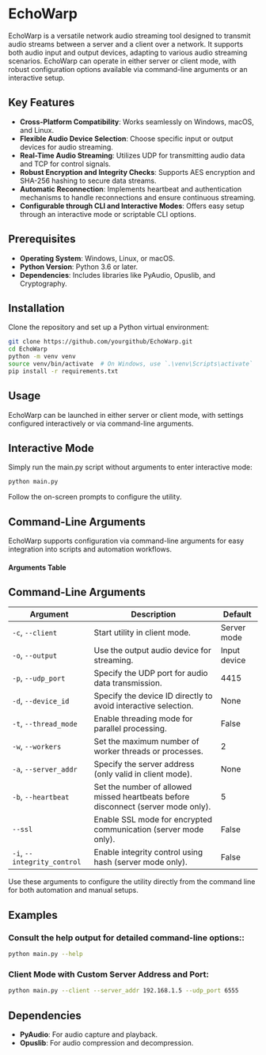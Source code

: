 # EchoWarp

EchoWarp is a versatile network audio streaming tool designed to transmit audio streams between a server and a client over a network. It supports both audio input and output devices, adapting to various audio streaming scenarios. EchoWarp can operate in either server or client mode, with robust configuration options available via command-line arguments or an interactive setup.

## Key Features

- **Cross-Platform Compatibility**: Works seamlessly on Windows, macOS, and Linux.
- **Flexible Audio Device Selection**: Choose specific input or output devices for audio streaming.
- **Real-Time Audio Streaming**: Utilizes UDP for transmitting audio data and TCP for control signals.
- **Robust Encryption and Integrity Checks**: Supports AES encryption and SHA-256 hashing to secure data streams.
- **Automatic Reconnection**: Implements heartbeat and authentication mechanisms to handle reconnections and ensure continuous streaming.
- **Configurable through CLI and Interactive Modes**: Offers easy setup through an interactive mode or scriptable CLI options.

## Prerequisites

- **Operating System**: Windows, Linux, or macOS.
- **Python Version**: Python 3.6 or later.
- **Dependencies**: Includes libraries like PyAudio, Opuslib, and Cryptography.

## Installation

Clone the repository and set up a Python virtual environment:

```bash
git clone https://github.com/yourgithub/EchoWarp.git
cd EchoWarp
python -m venv venv
source venv/bin/activate  # On Windows, use `.\venv\Scripts\activate`
pip install -r requirements.txt
```

## Usage

EchoWarp can be launched in either server or client mode, with settings configured interactively or via command-line
arguments.

## Interactive Mode

Simply run the main.py script without arguments to enter interactive mode:

```bash
python main.py
```

Follow the on-screen prompts to configure the utility.

## Command-Line Arguments

EchoWarp supports configuration via command-line arguments for easy integration into scripts and automation workflows.

#### Arguments Table

## Command-Line Arguments

| Argument        | Description                                                                                   | Default     |
|-----------------|-----------------------------------------------------------------------------------------------|-------------|
| `-c`, `--client`| Start utility in client mode.                                                                 | Server mode |
| `-o`, `--output`| Use the output audio device for streaming.                                                    | Input device|
| `-p`, `--udp_port`| Specify the UDP port for audio data transmission.                                             | 4415        |
| `-d`, `--device_id`| Specify the device ID directly to avoid interactive selection.                               | None        |
| `-t`, `--thread_mode`| Enable threading mode for parallel processing.                                               | False       |
| `-w`, `--workers`| Set the maximum number of worker threads or processes.                                        | 2           |
| `-a`, `--server_addr`| Specify the server address (only valid in client mode).                                       | None        |
| `-b`, `--heartbeat`| Set the number of allowed missed heartbeats before disconnect (server mode only).             | 5           |
| `--ssl`| Enable SSL mode for encrypted communication (server mode only).                               | False       |
| `-i`, `--integrity_control`| Enable integrity control using hash (server mode only).                                       | False       |

Use these arguments to configure the utility directly from the command line for both automation and manual setups.


## Examples

### Consult the help output for detailed command-line options::

```bash
python main.py --help
```

### Client Mode with Custom Server Address and Port:

```bash
python main.py --client --server_addr 192.168.1.5 --udp_port 6555
```

## Dependencies

- **PyAudio**: For audio capture and playback.
- **Opuslib**: For audio compression and decompression.